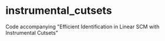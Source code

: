 # instrumental_cutsets
Code accompanying "Efficient Identification in Linear SCM with Instrumental Cutsets"
